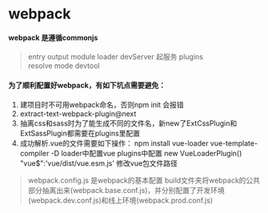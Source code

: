 # webpack
#### webpack 是遵循commonjs
> entry
> output
> module  loader
> devServer 起服务
> plugins   
> resolve
> mode
> devtool 
#### 为了顺利配置好webpack，有如下坑点需要避免：
1. 建项目时不可用webpack命名，否则npm init 会报错
2. extract-text-webpack-plugin@next
3. 抽离css和sass时为了能生成不同的文件名，新new了ExtCssPlugin和ExtSassPlugin都需要在plugins里配置
4. 成功解析.vue的文件需要如下操作：
   npm install vue-loader vue-template-compiler -D
   loader中配置vue
   plugins中配置 new VueLoaderPlugin()
   "vue$":'vue/dist/vue.esm.js' 修改vue包文件路径

> webpack.config.js 是webpack的基本配置
> build文件夹将webpack的公共部分抽离出来(webpack.base.conf.js)，并分别配置了开发环境(webpack.dev.conf.js)和线上环境(webpack.prod.conf.js)